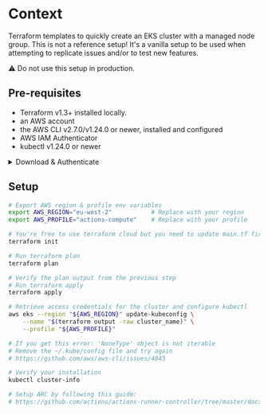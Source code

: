 
# Context

Terraform templates to quickly create an EKS cluster with a managed node group. This is not a reference setup! It's a vanilla setup to be used when attempting to replicate issues and/or to test new features.

⚠️ Do not use this setup in production.

## Pre-requisites

- Terraform v1.3+ installed locally.
- an AWS account
- the AWS CLI v2.7.0/v1.24.0 or newer, installed and configured
- AWS IAM Authenticator
- kubectl v1.24.0 or newer

<details>
    <summary>Download & Authenticate</summary>

```bash
brew install awscli aws-iam-authenticator terraform
```

```bash
# Configure & authenticate AWS CLI
# This will vary based on your AWS account and IAM setup
```

</details>

## Setup

```bash
# Export AWS region & profile env variables
export AWS_REGION="eu-west-2"           # Replace with your region
export AWS_PROFILE="actions-compute"    # Replace with your profile
```

```bash
# You're free to use terraform cloud but you need to update main.tf first
terraform init
```

```bash
# Run terraform plan
terraform plan
```

```bash
# Verify the plan output from the previous step
# Run terraform apply
terraform apply
```

```bash
# Retrieve access credentials for the cluster and configure kubectl
aws eks --region "${AWS_REGION}" update-kubeconfig \
    --name "$(terraform output -raw cluster_name)" \
    --profile "${AWS_PROFILE}"

# If you get this error: 'NoneType' object is not iterable
# Remove the ~/.kube/config file and try again
# https://github.com/aws/aws-cli/issues/4843
```

```bash
# Verify your installation
kubectl cluster-info
```

```bash
# Setup ARC by following this guide:
# https://github.com/actions/actions-runner-controller/tree/master/docs/preview/actions-runner-controller-2
```